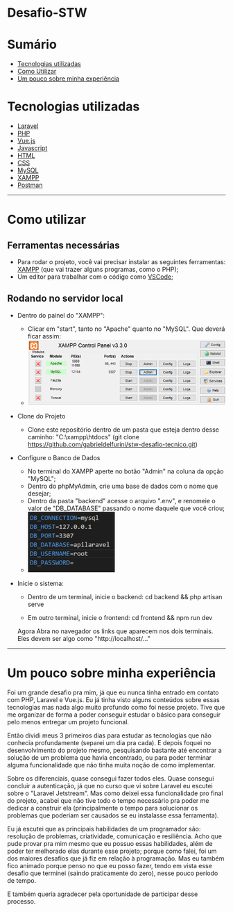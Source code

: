 # Desafio-STW

# Sumário

- [Tecnologias utilizadas](#tecnologias-utilizadas)
- [Como Utilizar](#como-utilizar)
- [Um pouco sobre minha experiência](#um-pouco-sobre-minha-experiência)

# Tecnologias utilizadas

- [Laravel](https://laravel.com/)
- [PHP](https://www.php.net/)
- [Vue.js](https://vuejs.org/)
- [Javascript](https://developer.mozilla.org/pt-BR/docs/Web/JavaScript)
- [HTML](https://developer.mozilla.org/pt-BR/docs/Web/HTML)
- [CSS](https://developer.mozilla.org/pt-BR/docs/Web/CSS)
- [MySQL](https://www.mysql.com/)
- [XAMPP](https://www.apachefriends.org/pt_br/index.html)
- [Postman](https://www.postman.com/)
---

# Como utilizar

## Ferramentas necessárias

 * Para rodar o projeto, você vai precisar instalar as seguintes ferramentas:
[XAMPP](https://www.apachefriends.org/pt_br/index.html) (que vai trazer alguns programas, como o PHP);
* Um editor para trabalhar com o código como [VSCode](https://code.visualstudio.com/);

 ## Rodando no servidor local

- Dentro do painel do "XAMPP":
  - Clicar em "start", tanto no "Apache" quanto no "MySQL". Que deverá ficar assim:
  - <img src="./imagens/telaXAMP.png" alt="Banco de Dados Bonito" width="500"/>

 - Clone do Projeto

    - Clone este repositório dentro de um pasta que esteja dentro desse caminho: "C:\xampp\htdocs"
    (git clone https://github.com/gabrieldelfurini/stw-desafio-tecnico.git)
    
  - Configure o Banco de Dados
    - No terminal do XAMPP aperte no botão "Admin" na coluna da opção "MySQL";
    - Dentro do phpMyAdmin, crie uma base de dados com o nome que desejar;
    - Dentro da pasta "backend" acesse o arquivo ".env", e renomeie o valor de "DB_DATABASE" passando o nome daquele que você criou;
    - <img src="./imagens/bancoDeDados.png" alt="Banco de Dados Bonito" width="200"/>
    
 - Inicie o sistema:

    - Dentro de um terminal, inicie o backend:
   cd backend && php artisan serve

    - Em outro terminal, inicie o frontend:
    cd frontend && npm run dev

    Agora Abra no navegador os links que aparecem nos dois terminais. Eles devem ser algo como "http://localhost/..."

---

  # Um pouco sobre minha experiência
Foi um grande desafio pra mim, já que eu nunca tinha entrado em contato com PHP, Laravel e Vue.js. Eu já tinha visto alguns conteúdos sobre essas tecnologias mas nada algo muito profundo como foi nesse projeto. Tive que me organizar de forma a poder conseguir estudar o básico para conseguir pelo menos entregar um projeto funcional. 

Então dividi meus 3 primeiros dias para estudar as tecnologias que não conhecia profundamente (separei um dia pra cada). E depois foquei no desenvolvimento do projeto mesmo, pesquisando bastante até encontrar a solução de um problema que havia encontrado, ou para poder terminar alguma funcionalidade que não tinha muita noção de como implementar.

Sobre os diferenciais, quase consegui fazer todos eles. Quase consegui concluir a autenticação, já que no curso que vi sobre Laravel eu escutei sobre o "Laravel Jetstream". Mas como deixei essa funcionalidade pro final do projeto, acabei que não tive todo o tempo necessário pra poder me dedicar a construir ela (principalmente o tempo para solucionar os problemas que poderiam ser causados se eu instalasse essa ferramenta).

Eu já escutei que as principais habilidades de um programador são: resolução de problemas, criatividade, comunicação e resiliência. Acho que pude provar pra mim mesmo que eu possuo essas habilidades, além de poder ter melhorado elas durante esse projeto; porque como falei, foi um dos maiores desafios que já fiz em relação à programação. Mas eu também fico animado porque penso no que eu posso fazer, tendo em vista esse desafio que terminei (saindo praticamente do zero), nesse pouco período de tempo. 

E também queria agradecer pela oportunidade de participar desse processo.



